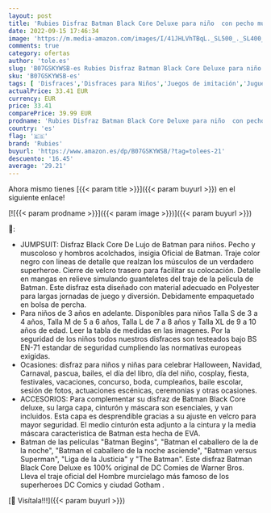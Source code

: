 ```yaml
---
layout: post
title: 'Rubies Disfraz Batman Black Core Deluxe para niño  con pecho musculoso de Lujo Oficial de Batman en color negro  capa removible y máscara para halloween  navidad  carnaval y cumpleaños'
date: 2022-09-15 17:46:34
image: 'https://m.media-amazon.com/images/I/41JHLVhTBqL._SL500_._SL400_.jpg'
comments: true
category: ofertas
author: 'tole.es'
slug: 'B07GSKYWSB-es Rubies Disfraz Batman Black Core Deluxe para niño con...'
sku: 'B07GSKYWSB-es'
tags: [ 'Disfraces','Disfraces para Niños','Juegos de imitación','Juguetes','Juguetes y juegos','navidad','rubies','🇪🇸', ]
actualPrice: 33.41 EUR
currency: EUR
price: 33.41
comparePrice: 39.99 EUR
prodname: 'Rubies Disfraz Batman Black Core Deluxe para niño  con pecho musculoso de Lujo Oficial de Batman en color negro  capa removible y máscara para halloween  navidad  carnaval y cumpleaños'
country: 'es'
flag: '🇪🇸'
brand: 'Rubies'
buyurl: 'https://www.amazon.es/dp/B07GSKYWSB/?tag=tolees-21'
descuento: '16.45'
average: '29.21'
---
```


Ahora mismo tienes [{{< param title >}}]({{< param buyurl >}}) en el siguiente enlace!

[![{{< param prodname >}}]({{< param image >}})]({{< param buyurl >}})

🔎:

- JUMPSUIT: Disfraz Black Core De Lujo de Batman para niños. Pecho y muscoloso y hombros acolchados, insigia Oficial de Batman. Traje color negro con lineas de detalle que realzan los músculos de un verdadero superheroe. Cierre de velcro trasero para facilitar su colocación. Detalle en mangas en relieve simulando guanteletes del traje de la película de Batman. Este disfraz esta diseñado con material adecuado en Polyester para largas jornadas de juego y diversión. Debidamente empaquetado en bolsa de percha.
- Para niños de 3 años en adelante. Disponibles para niños Talla S de 3 a 4 años, Talla M de 5 a 6 años, Talla L de 7 a 8 años y Talla XL de 9 a 10 años de edad. Leer la tabla de medidas en las imagenes. Por la seguridad de los niños todos nuestros disfraces son testeados bajo BS EN-71 estandar de seguridad cumpliendo las normativas europeas exigidas.
- Ocasiones: disfraz para niños y niñas para celebrar Halloween, Navidad, Carnaval, pascua, bailes, el día del libro, día del niño, cosplay, fiesta, festivales, vacaciones, concurso, boda, cumpleaños, baile escolar, sesión de fotos, actuaciones escénicas, ceremonias y otras ocasiones.
- ACCESORIOS: Para complementar su disfraz de Batman Black Core deluxe, su larga capa, cinturón y máscara son esenciales, y van incluidos. Esta capa es desprendible gracias a su ajuste en velcro para mayor seguridad. El medio cinturón esta adjunto a la cintura y la media máscara caracteristica de Batman esta hecha de EVA.
- Batman de las películas "Batman Begins", "Batman el caballero de la de la noche", "Batman el caballero de la noche asciende", "Batman versus Superman", "Liga de la Justicia" y "The Batman". Este disfraz Batman Black Core Deluxe es 100% original de DC Comies de Warner Bros. Lleva el traje oficial del Hombre murcielago más famoso de los superheroes DC Comics y ciudad Gotham .

[🛒 Visítala!!!]({{< param buyurl >}})
